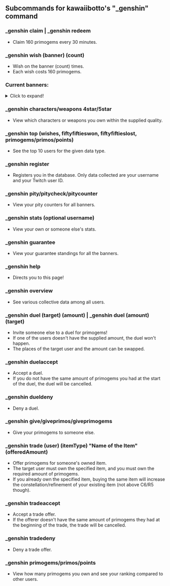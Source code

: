## Subcommands for kawaiibotto's "_genshin" command

### _genshin claim | _genshin redeem
- Claim 160 primogems every 30 minutes.

### _genshin wish (banner) (count)
- Wish on the banner (count) times. 
- Each wish costs 160 primogems.

### Current banners:
<details>
  <summary>Click to expand!</summary>

  <p>character1</p>
<img src="https://pbs.twimg.com/media/FVWj2RrUAAAIuem?format=jpg&name=medium" style="width:50%">
  <p>weapon1</p>
<img src="https://pbs.twimg.com/media/FVWmCFsVsAAcU3c?format=jpg&name=medium" style="width:50%">
  <p>standard</p>
<img src="https://static.wikia.nocookie.net/gensin-impact/images/b/bd/Wanderlust_Invocation_2020-11-11.png/revision/latest?cb=20201111132059" style="width:50%">
</details>


### _genshin characters/weapons 4star/5star
- View which characters or weapons you own within the supplied quality.

### _genshin top (wishes, fiftyfiftieswon, fiftyfiftieslost, primogems/primos/points)
- See the top 10 users for the given data type.

### _genshin register
- Registers you in the database. Only data collected are your username and your Twitch user ID.

### _genshin pity/pitycheck/pitycounter
- View your pity counters for all banners.

### _genshin stats (optional username)
- View your own or someone else's stats.

### _genshin guarantee
- View your guarantee standings for all the banners.

### _genshin help
- Directs you to this page!

### _genshin overview
- See various collective data among all users.

### _genshin duel (target) (amount) | _genshin duel (amount) (target)
- Invite someone else to a duel for primogems!
- If one of the users doesn't have the supplied amount, the duel won't happen.
- The places of the target user and the amount can be swapped.

### _genshin duelaccept
- Accept a duel.
- If you do not have the same amount of primogems you had at the start of the duel, the duel will be cancelled.

### _genshin dueldeny
- Deny a duel.

### _genshin give/giveprimos/giveprimogems
- Give your primogems to someone else.

### _genshin trade (user) (itemType) "Name of the Item" (offeredAmount)
- Offer primogems for someone's owned item.
- The target user must own the specified item, and you must own the required amount of primogems.
- If you already own the specified item, buying the same item will increase the constellation/refinement of your existing item (not above C6/R5 though).

### _genshin tradeaccept
- Accept a trade offer. 
- If the offerer doesn't have the same amount of primogems they had at the beginning of the trade, the trade will be cancelled.

### _genshin tradedeny
- Deny a trade offer.

### _genshin primogems/primos/points
- View how many primogems you own and see your ranking compared to other users.
